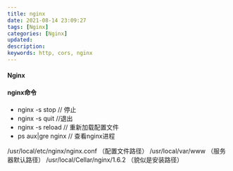```yaml
---
title: nginx
date: 2021-08-14 23:09:27
tags: [Nginx]
categories: [Nginx]
updated:
description:
keywords: http, cors, nginx
---
```



#### Nginx

#### nginx命令

- nginx -s stop // 停止
- nginx -s quit //退出
- nginx -s reload // 重新加载配置文件
- ps aux|gre nginx // 查看nginx进程

/usr/local/etc/nginx/nginx.conf （配置文件路径）
/usr/local/var/www （服务器默认路径）
/usr/local/Cellar/nginx/1.6.2 （貌似是安装路径）
